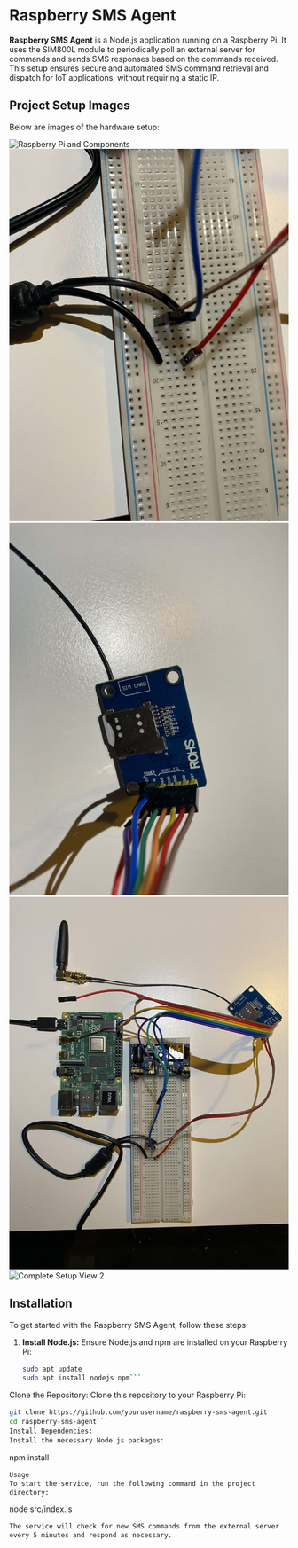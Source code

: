 # Raspberry SMS Agent

**Raspberry SMS Agent** is a Node.js application running on a Raspberry Pi. It uses the SIM800L module to periodically poll an external server for commands and sends SMS responses based on the commands received. This setup ensures secure and automated SMS command retrieval and dispatch for IoT applications, without requiring a static IP.

## Project Setup Images

Below are images of the hardware setup:

![Raspberry Pi and Components](images/IMG_1540.jpg)
![Breadboard Setup](images/IMG_1542.jpg)
![SIM800L Module](images/IMG_1543.jpg)
![Complete Setup View 1](images/IMG_1544.jpg)
![Complete Setup View 2](images/IMG_1545.jpg)

## Installation

To get started with the Raspberry SMS Agent, follow these steps:

1. **Install Node.js:**
   Ensure Node.js and npm are installed on your Raspberry Pi:
   ```bash
   sudo apt update
   sudo apt install nodejs npm```
Clone the Repository:
Clone this repository to your Raspberry Pi:

```bash
git clone https://github.com/yourusername/raspberry-sms-agent.git
cd raspberry-sms-agent```
Install Dependencies:
Install the necessary Node.js packages:
```
npm install
```
Usage
To start the service, run the following command in the project directory:

```
node src/index.js
```
The service will check for new SMS commands from the external server every 5 minutes and respond as necessary.
